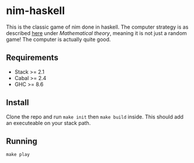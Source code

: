 # nim-haskell
This is the classic game of nim done in haskell. The computer strategy is as described [here](https://en.wikipedia.org/wiki/Nim) under *Mathematical theory*, meaning it is not just a random game! The computer is actually quite good.

## Requirements
* Stack >= 2.1
* Cabal >= 2.4
* GHC >= 8.6

## Install
Clone the repo and run `make init` then `make build` inside. This should add an executeable on your stack path.

## Running
`make play`
